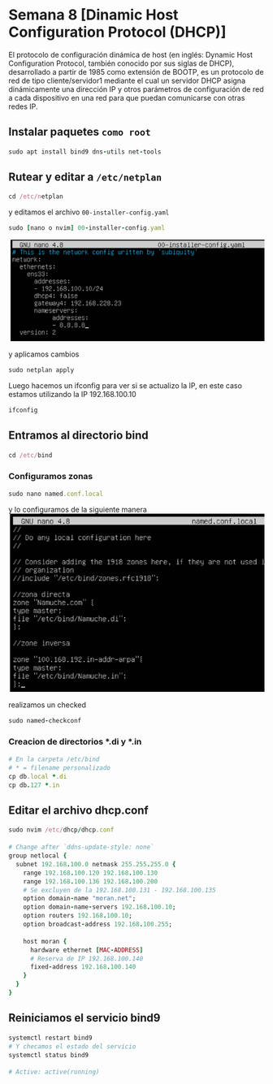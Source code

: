 # Semana 8 [Dinamic Host Configuration Protocol (DHCP)]
El protocolo de configuración dinámica de host (en inglés: Dynamic Host Configuration Protocol,
también conocido por sus siglas de DHCP), desarrollado a partir de 1985 como extensión de BOOTP,
es un protocolo de red de tipo cliente/servidor1​ mediante el cual un servidor DHCP asigna dinámicamente
una dirección IP y otros parámetros de configuración de red a cada dispositivo en una red para que
puedan comunicarse con otras redes IP.

## Instalar paquetes `como root`
```ruby
sudo apt install bind9 dns-utils net-tools
```

## Rutear y editar a `/etc/netplan`
```ruby
cd /etc/netplan
```
y editamos el archivo `00-installer-config.yaml`

```ruby
sudo [nano o nvim] 00-installer-config.yaml
```
![Rutear y editar](images/1.png)

y aplicamos cambios
```ruby
sudo netplan apply
```
Luego hacemos un ifconfig para ver si se actualizo la IP, en este caso estamos utilizando la IP 192.168.100.10
```ruby
ifconfig
```

## Entramos al directorio bind
```ruby
cd /etc/bind
```

### Configuramos zonas
```ruby
sudo nano named.conf.local
```
y lo configuramos de la siguiente manera
![config named.conf.local](images/2.png)

realizamos un checked
```ruby
sudo named-checkconf
```

### Creacion de directorios *.di y *.in
```ruby
# En la carpeta /etc/bind
# * = filename personalizado
cp db.local *.di
cp db.127 *.in
```

## Editar el archivo dhcp.conf
```ruby
sudo nvim /etc/dhcp/dhcp.conf

# Change after `ddns-update-style: none`
group netlocal {
  subnet 192.168.100.0 netmask 255.255.255.0 {
    range 192.168.100.120 192.168.100.130
    range 192.168.100.136 192.168.100.200
    # Se excluyen de la 192.168.100.131 - 192.168.100.135
    option domain-name "moran.net";
    option domain-name-servers 192.168.100.10;
    option routers 192.168.100.10;
    option broadcast-address 192.168.100.255;

    host moran {
      hardware ethernet [MAC-ADDRESS]
      # Reserva de IP 192.168.100.140
      fixed-address 192.168.100.140
    }
  }
}
```

## Reiniciamos el servicio bind9
```ruby
systemctl restart bind9
# Y checamos el estado del servicio
systemctl status bind9

# Active: active(running)
```


